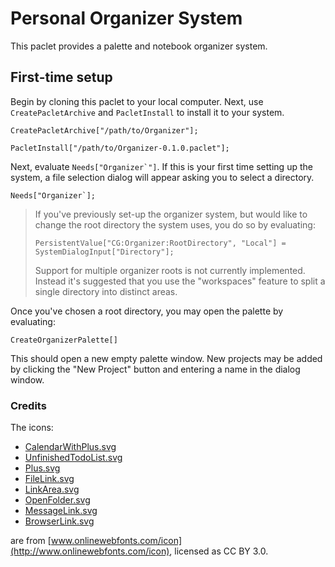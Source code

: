 # Personal Organizer System

This paclet provides a palette and notebook organizer system.

## First-time setup

Begin by cloning this paclet to your local computer. Next, use `CreatePacletArchive` and
`PacletInstall` to install it to your system.

```wolfram
CreatePacletArchive["/path/to/Organizer"];

PacletInstall["/path/to/Organizer-0.1.0.paclet"];
```

Next, evaluate `` Needs["Organizer`"] ``. If this is your first time setting up the system,
a file selection dialog will appear asking you to select a directory.

```wolfram
Needs["Organizer`];
```

> If you've previously set-up the organizer system, but would like to change the root
> directory the system uses, you do so by evaluating:
>
> ```wolfram
> PersistentValue["CG:Organizer:RootDirectory", "Local"] = SystemDialogInput["Directory"];
> ```
>
> Support for multiple organizer roots is not currently implemented. Instead it's suggested
> that you use the "workspaces" feature to split a single directory into distinct areas.

Once you've chosen a root directory, you may open the palette by evaluating:

```wolfram
CreateOrganizerPalette[]
```

This should open a new empty palette window. New projects may be added by clicking the
"New Project" button and entering a name in the dialog window.

### Credits

The icons:

* [CalendarWithPlus.svg](./Icons/CalendarWithPlus.svg)
* [UnfinishedTodoList.svg](./Icons/UnfinishedTodoList.svg)
* [Plus.svg](./Icons/Plus.svg)
* [FileLink.svg](./Icons/FileLink.svg)
* [LinkArea.svg](./Icons/LinkArea.svg)
* [OpenFolder.svg](./Icons/OpenFolder.svg)
* [MessageLink.svg](./Icons/MessageLink.svg)
* [BrowserLink.svg](./Icons/BrowserLink.svg)

are from [www.onlinewebfonts.com/icon](http://www.onlinewebfonts.com/icon), licensed as
CC BY 3.0.